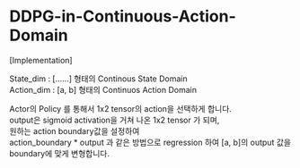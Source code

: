 # DDPG-in-Continuous-Action-Domain  
[Implementation]  
  
State_dim : [......] 형태의 Continous State Domain  
Action_dim : [a, b] 형태의 Continuos Action Domain  

Actor의 Policy 를 통해서 1x2 tensor의 action을 선택하게 합니다.  
output은 sigmoid activation을 거쳐 나온 1x2 tensor 가 되며,  
원하는 action boundary값을 설정하여   
action_boundary * output 과 같은 방법으로 regression 하여 [a, b]의 output 값을 boundary에 맞게 변형합니다.  
